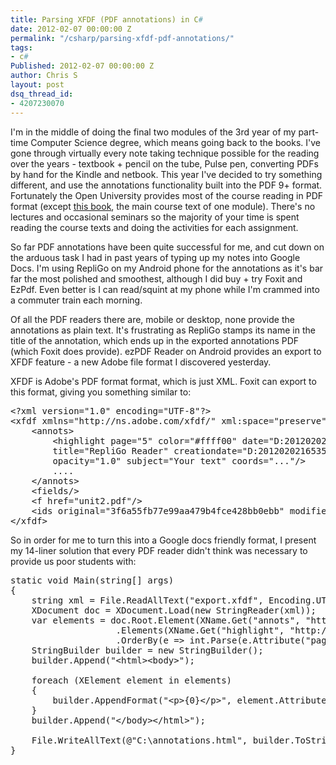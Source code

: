 ```yaml
---
title: Parsing XFDF (PDF annotations) in C#
date: 2012-02-07 00:00:00 Z
permalink: "/csharp/parsing-xfdf-pdf-annotations/"
tags:
- c#
Published: 2012-02-07 00:00:00 Z
author: Chris S
layout: post
dsq_thread_id:
- 4207230070
---
```


I'm in the middle of doing the final two modules of the 3rd year of my part-time Computer Science degree, which means going back to the books. I've gone through virtually every note taking technique possible for the reading over the years - textbook + pencil on the tube, Pulse pen, converting PDFs by hand for the Kindle and netbook. This year I've decided to try something different, and use the annotations functionality built into the PDF 9+ format. Fortunately the Open University provides most of the course reading in PDF format (except [this book][1], the main course text of one module). There's no lectures and occasional seminars so the majority of your time is spent reading the course texts and doing the activities for each assignment.

<!--more-->

So far PDF annotations have been quite successful for me, and cut down on the arduous task I had in past years of typing up my notes into Google Docs. I'm using RepliGo on my Android phone for the annotations as it's bar far the most polished and smoothest, although I did buy + try Foxit and EzPdf. Even better is I can read/squint at my phone while I'm crammed into a commuter train each morning.

Of all the PDF readers there are, mobile or desktop, none provide the annotations as plain text. It's frustrating as RepliGo stamps its name in the title of the annotation, which ends up in the exported annotations PDF (which Foxit does provide). ezPDF Reader on Android provides an export to XFDF feature - a new Adobe file format I discovered yesterday.

XFDF is Adobe's PDF format format, which is just XML. Foxit can export to this format, giving you something similar to:

<pre>&lt;?xml version="1.0" encoding="UTF-8"?&gt;
&lt;xfdf xmlns="http://ns.adobe.com/xfdf/" xml:space="preserve"&gt;
	&lt;annots&gt;
		&lt;highlight page="5" color="#ffff00" date="D:20120202165351Z00'00'" rect="141.36,518.13,538.56,569.96"
		title="RepliGo Reader" creationdate="D:20120202165351Z00'00'"
		opacity="1.0" subject="Your text" coords="..."/&gt;
		....
	&lt;/annots&gt;
	&lt;fields/&gt;
	&lt;f href="unit2.pdf"/&gt;
	&lt;ids original="3f6a55fb77e99aa479b4fce428bb0ebb" modified="b8903ee8c6c74e19b95bcdca02eb1809"/&gt;
&lt;/xfdf&gt;
</pre>

<!-- more -->

So in order for me to turn this into a Google docs friendly format, I present my 14-liner solution that every PDF reader didn't think was necessary to provide us poor students with:

<pre>static void Main(string[] args)
{
	string xml = File.ReadAllText("export.xfdf", Encoding.UTF8);
	XDocument doc = XDocument.Load(new StringReader(xml));
	var elements = doc.Root.Element(XName.Get("annots", "http://ns.adobe.com/xfdf/"))
					.Elements(XName.Get("highlight", "http://ns.adobe.com/xfdf/"))
					.OrderBy(e =&gt; int.Parse(e.Attribute("page").Value));
	StringBuilder builder = new StringBuilder();
	builder.Append("&lt;html&gt;&lt;body&gt;");
	
	foreach (XElement element in elements)
	{
		builder.AppendFormat("&lt;p&gt;{0}&lt;/p&gt;", element.Attribute("subject").Value);
	}
	builder.Append("&lt;/body&gt;&lt;/html&gt;");
	
	File.WriteAllText(@"C:\annotations.html", builder.ToString(), Encoding.Unicode);
}
</pre>

 [1]: http://www.id-book.com/